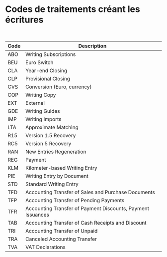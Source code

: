 # Codes de traitements créant les écritures

 






| Code | Description |
|------|-------------|
| ABO  | Writing Subscriptions |
| BEU  | Euro Switch |
| CLA  | Year-end Closing |
| CLP  | Provisional Closing |
| CVS  | Conversion (Euro, currency) |
| COP  | Writing Copy |
| EXT  | External |
| GDE  | Writing Guides |
| IMP  | Writing Imports |
| LTA  | Approximate Matching |
| R15  | Version 1.5 Recovery |
| RC5  | Version 5 Recovery |
| RAN  | New Entries Regeneration |
| REG  | Payment |
| KLM  | Kilometer-based Writing Entry |
| PIE  | Writing Entry by Document |
| STD  | Standard Writing Entry |
| TFD  | Accounting Transfer of Sales and Purchase Documents |
| TFP  | Accounting Transfer of Pending Payments |
| TFR  | Accounting Transfer of Payment Discounts, Payment Issuances |
| TAB  | Accounting Transfer of Cash Receipts and Discount |
| TRI  | Accounting Transfer of Unpaid |
| TRA  | Canceled Accounting Transfer |
| TVA  | VAT Declarations |